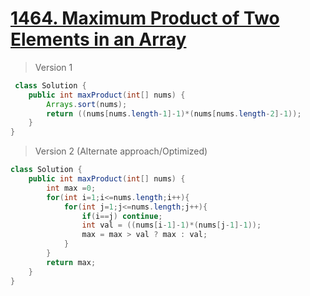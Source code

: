 # [1464. Maximum Product of Two Elements in an Array](https://leetcode.com/problems/maximum-product-of-two-elements-in-an-array/)
> Version 1
```java
 class Solution {
    public int maxProduct(int[] nums) {
        Arrays.sort(nums);
        return ((nums[nums.length-1]-1)*(nums[nums.length-2]-1));
    }
}
```

> Version 2 (Alternate approach/Optimized)
```java
class Solution {
    public int maxProduct(int[] nums) {
        int max =0;
        for(int i=1;i<=nums.length;i++){
            for(int j=1;j<=nums.length;j++){
                if(i==j) continue;
                int val = ((nums[i-1]-1)*(nums[j-1]-1));
                max = max > val ? max : val;
            }
        }
        return max;
    }
}
```